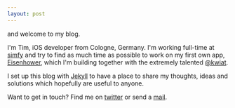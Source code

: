 ```yaml
---
layout: post
---
```

and welcome to my blog.

I'm Tim, iOS developer from Cologne, Germany. I'm working full-time at <a href="http://simfy.de" target="_blank">simfy</a> and try to find as much time as possible to work on my first own app, <a href="http://eisenhower.me" target="_blank">Eisenhower</a>, which I'm building together with the extremely talented <a href="https://twitter.com/kwiat" target="_blank">@kwiat</a>.

I set up this blog with <a href="http://jekyllrb.com/" target="_blank">Jekyll</a> to have a place to share my thoughts, ideas and solutions which hopefully are useful to anyone.

Want to get in touch? Find me on <a href="http://twitter.com/tibr" target="_blank">twitter</a> or send a [mail](mailto:tim@tibr.me).